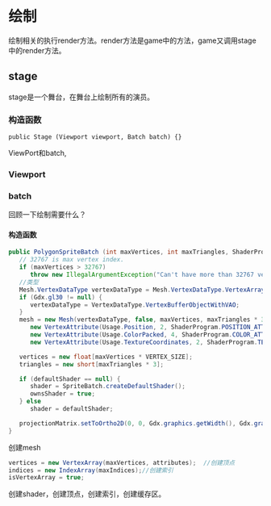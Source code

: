 # 绘制

绘制相关的执行render方法。render方法是game中的方法，game又调用stage中的render方法。

## stage

stage是一个舞台，在舞台上绘制所有的演员。

### 构造函数

```
public Stage (Viewport viewport, Batch batch) {}
```

ViewPort和batch,

### Viewport



### batch

回顾一下绘制需要什么？

#### 构造函数

```java
public PolygonSpriteBatch (int maxVertices, int maxTriangles, ShaderProgram defaultShader) {
   // 32767 is max vertex index.
   if (maxVertices > 32767)
      throw new IllegalArgumentException("Can't have more than 32767 vertices per batch: " + maxVertices);
   //类型
   Mesh.VertexDataType vertexDataType = Mesh.VertexDataType.VertexArray;
   if (Gdx.gl30 != null) {
      vertexDataType = VertexDataType.VertexBufferObjectWithVAO;
   }
   mesh = new Mesh(vertexDataType, false, maxVertices, maxTriangles * 3,
      new VertexAttribute(Usage.Position, 2, ShaderProgram.POSITION_ATTRIBUTE),
      new VertexAttribute(Usage.ColorPacked, 4, ShaderProgram.COLOR_ATTRIBUTE),
      new VertexAttribute(Usage.TextureCoordinates, 2, ShaderProgram.TEXCOORD_ATTRIBUTE + "0"));

   vertices = new float[maxVertices * VERTEX_SIZE];
   triangles = new short[maxTriangles * 3];

   if (defaultShader == null) {
      shader = SpriteBatch.createDefaultShader();
      ownsShader = true;
   } else
      shader = defaultShader;

   projectionMatrix.setToOrtho2D(0, 0, Gdx.graphics.getWidth(), Gdx.graphics.getHeight());
}
```

创建mesh

```java
vertices = new VertexArray(maxVertices, attributes);  //创建顶点
indices = new IndexArray(maxIndices);//创建索引
isVertexArray = true;
```

创建shader，创建顶点，创建索引，创建缓存区。















